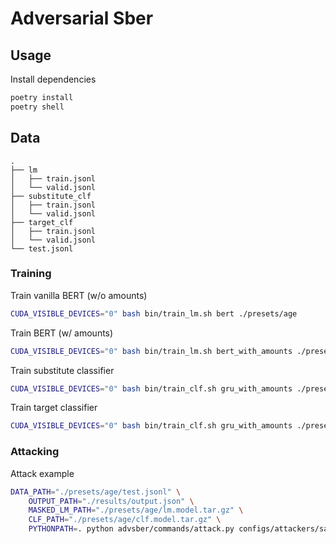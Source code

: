 # Adversarial Sber


## Usage

Install dependencies

```bash
poetry install
poetry shell
```

## Data

```text
.
├── lm
│   ├── train.jsonl
│   └── valid.jsonl
├── substitute_clf
│   ├── train.jsonl
│   └── valid.jsonl
├── target_clf
│   ├── train.jsonl
│   └── valid.jsonl
└── test.jsonl
```

### Training 

Train vanilla BERT (w/o amounts)

```bash
CUDA_VISIBLE_DEVICES="0" bash bin/train_lm.sh bert ./presets/age
```

Train BERT (w/ amounts)

```bash
CUDA_VISIBLE_DEVICES="0" bash bin/train_lm.sh bert_with_amounts ./presets/age
```

Train substitute classifier

```bash
CUDA_VISIBLE_DEVICES="0" bash bin/train_clf.sh gru_with_amounts ./presets/age substitute
```

Train target classifier

```bash
CUDA_VISIBLE_DEVICES="0" bash bin/train_clf.sh gru_with_amounts ./presets/age target
```

### Attacking

Attack example

```bash
DATA_PATH="./presets/age/test.jsonl" \
    OUTPUT_PATH="./results/output.json" \
    MASKED_LM_PATH="./presets/age/lm.model.tar.gz" \
    CLF_PATH="./presets/age/clf.model.tar.gz" \
    PYTHONPATH=. python advsber/commands/attack.py configs/attackers/sampling_fool.jsonnet --samples 100
```